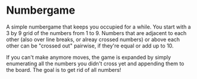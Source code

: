 Numbergame
==========

A simple numbergame that keeps you occupied for a while. You start with a 3 by 9 grid of the numbers from 1 to 9. Numbers that are adjacent to each other (also over line breaks, or alreay crossed numbers) or above each other can be "crossed out" pairwise, if they're equal or add up to 10.

If you can't make anymore moves, the game is expanded by simply enumerating all the numbers you didn't cross yet and appending them to the board. The goal is to get rid of all numbers!
